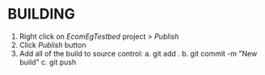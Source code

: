 # BUILDING
1. Right click on *EcomEgTestbed* project > *Publish*
2. Click *Publish* button
3. Add all of the build to source control:
   a. git add .
   b. git commit -m "New build"
   c. git push